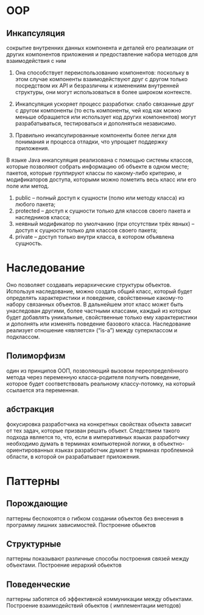 # OOP
## Инкапсуляция
сокрытие внутренних данных компонента и деталей его реализации от других компонентов приложения и предоставление набора методов для взаимодействия с ним
1. Она способствует переиспользованию компонентов: поскольку в этом случае компоненты взаимодействуют друг с другом только посредством их API и безразличны к изменениям внутренней структуры, они могут использоваться в более широком контексте.

2. Инкапсуляция ускоряет процесс разработки: слабо связанные друг с другом компоненты (то есть компоненты, чей код как можно меньше обращается или использует код других компонентов) могут разрабатываться, тестироваться и дополняться независимо.

3. Правильно инкапсулированные компоненты более легки для понимания и процесса отладки, что упрощает поддержку приложения.

В языке Java инкапсуляция реализована с помощью системы классов, которые позволяют собрать информацию об объекте в одном месте; пакетов, которые группируют классы по какому-либо критерию, и модификаторов доступа, которыми можно пометить весь класс или его поле или метод.

1. public – полный доступ к сущности (полю или методу класса) из любого пакета;
2. protected – доступ к сущности только для классов своего пакета и наследников класса;
3. неявный модификатор по умолчанию (при отсутствии трёх явных) – доступ к сущности только для классов своего пакета;
4. private – доступ только внутри класса, в котором объявлена сущность.
# Наследование 
 Оно позволяет создавать иерархические структуры объектов. Используя наследование, можно создать общий класс, который будет определять характеристики и поведение, свойственные какому-то набору связанных объектов. В дальнейшем этот класс может быть унаследован другими, более частными классами, каждый из которых будет добавлять уникальные, свойственные только ему характеристики и дополнять или изменять поведение базового класса.
 Наследование реализует отношение «является» (“is-a”) между суперклассом и подклассом. 

## Полиморфизм
один из принципов ООП, позволяющий вызовом переопределённого метода через переменную класса-родителя получить поведение, которое будет соответствовать реальному классу-потомку, на который ссылается эта переменная.

## абстракция
фокусировка разработчика на конкретных свойствах объекта зависит от тех задач, которые призван решать объект. Следствием такого подхода является то, что, если в императивных языках разработчику необходимо думать в терминах компьютерной логики, в объектно-ориентированных языках разработчик думает в терминах проблемной области, в которой он разрабатывает приложения.

# Паттерны

## Порождающие 
паттерны беспокоятся о гибком создании объектов без внесения в программу лишних зависимостей.
Построение обьектов
## Структурные 
паттерны показывают различные способы построения связей между объектами.
Построение иерархий обьектов
## Поведенческие 
паттерны заботятся об эффективной коммуникации между объектами.
Построение взаимодействий обьектов ( имплементации методов)